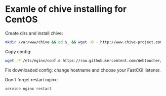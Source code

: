 Examle of chive installing for CentOS
======================

Create dirs and install chive:

```bash
mkdir /var/www/chive && cd $_ && wget -O - http://www.chive-project.com/Download/Redirect | tar -xzp && mkdir logs && mv chive public && wget -P public http://www.chive-project.com/favicon.ico
```

Copy config:

```bash
wget -P /etc/nginx/conf.d https://raw.githubusercontent.com/Webtoucher/chive-nginx-config/master/chive.conf
```

Fix downloaded config: change hostname and choose your FastCGI listener.

Don't forget restart nginx:

```bash
service nginx restart
```
